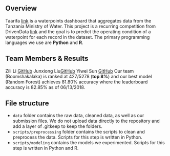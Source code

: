 ## Overview
Taarifa [link](http://dashboard.taarifa.org/#/dashboard) is a waterpoints dashboard that aggregates data from the Tanzania Ministry of Water. This project is a recurring competition from DrivenData [link](https://www.drivendata.org/competitions/7/pump-it-up-data-mining-the-water-table/) and the goal is to predict the operating condition of a waterpoint for each record in the dataset. The primary programming languages we use are **Python** and **R**.

## Team Members & Results
Zili Li [GitHub](https://github.com/lzl1103)
Junxiong Liu[GitHub](https://github.com/junxiongliu)
Yiwei Sun [GitHub](https://github.com/yiweisun)
Our team (Boomshakalaka) is ranked at 427/5278 (**top 8%**) and our best model (Random Forest) achieves 81.80% accuracy where the leaderboard accuracy is 82.85% as of 06/13/2018.

## File structure
* `data` folder contains the raw data, cleaned data, as well as our submission files. We do not upload data directly to the repository and add a layer of .gitkeep to keep the folders.
* `scripts/preprocessing` folder contains the scripts to clean and preprocess the data. Scripts for this step is written in Python.
* `scripts/modeling` contains the models we experimented. Scripts for this step is written in Python and R.